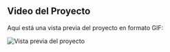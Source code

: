 ## Video del Proyecto

Aquí está una vista previa del proyecto en formato GIF:

![Vista previa del proyecto](example.gif)
